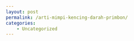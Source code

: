 ```yaml
---
layout: post
permalink: /arti-mimpi-kencing-darah-primbon/
categories:
    - Uncategorized
---
```


